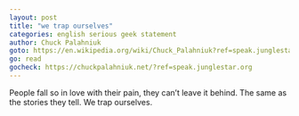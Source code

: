 ```yaml
---
layout: post
title: "we trap ourselves"
categories: english serious geek statement
author: Chuck Palahniuk
goto: https://en.wikipedia.org/wiki/Chuck_Palahniuk?ref=speak.junglestar.org
go: read
gocheck: https://chuckpalahniuk.net/?ref=speak.junglestar.org
---
```

People fall so in love with their pain, they can’t leave it behind. The same as the stories they tell. We trap ourselves.
